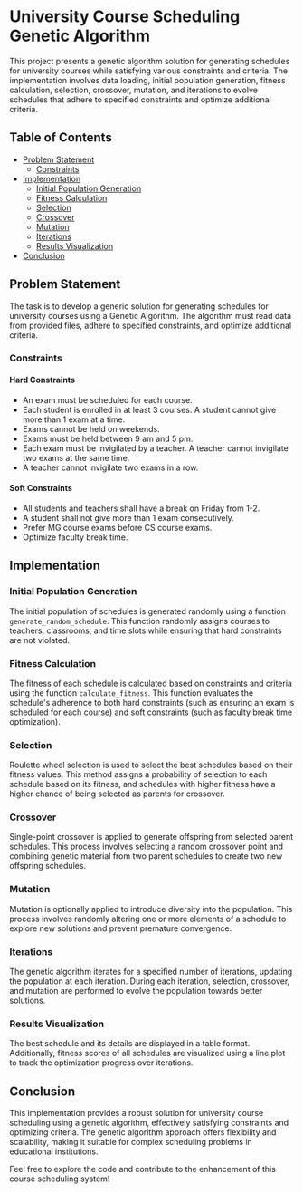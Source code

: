 # University Course Scheduling Genetic Algorithm

This project presents a genetic algorithm solution for generating schedules for university courses while satisfying various constraints and criteria. The implementation involves data loading, initial population generation, fitness calculation, selection, crossover, mutation, and iterations to evolve schedules that adhere to specified constraints and optimize additional criteria.

## Table of Contents
- [Problem Statement](#problem-statement)
    - [Constraints](#constraints)
- [Implementation](#implementation)
    - [Initial Population Generation](#initial-population-generation)
    - [Fitness Calculation](#fitness-calculation)
    - [Selection](#selection)
    - [Crossover](#crossover)
    - [Mutation](#mutation)
    - [Iterations](#iterations)
    - [Results Visualization](#results-visualization)
- [Conclusion](#conclusion)

## Problem Statement

The task is to develop a generic solution for generating schedules for university courses using a Genetic Algorithm. The algorithm must read data from provided files, adhere to specified constraints, and optimize additional criteria.

### Constraints

#### Hard Constraints

- An exam must be scheduled for each course.
- Each student is enrolled in at least 3 courses. A student cannot give more than 1 exam at a time.
- Exams cannot be held on weekends.
- Exams must be held between 9 am and 5 pm.
- Each exam must be invigilated by a teacher. A teacher cannot invigilate two exams at the same time.
- A teacher cannot invigilate two exams in a row.

#### Soft Constraints

- All students and teachers shall have a break on Friday from 1-2.
- A student shall not give more than 1 exam consecutively.
- Prefer MG course exams before CS course exams.
- Optimize faculty break time.

## Implementation

### Initial Population Generation

The initial population of schedules is generated randomly using a function `generate_random_schedule`. This function randomly assigns courses to teachers, classrooms, and time slots while ensuring that hard constraints are not violated.

### Fitness Calculation

The fitness of each schedule is calculated based on constraints and criteria using the function `calculate_fitness`. This function evaluates the schedule's adherence to both hard constraints (such as ensuring an exam is scheduled for each course) and soft constraints (such as faculty break time optimization).

### Selection

Roulette wheel selection is used to select the best schedules based on their fitness values. This method assigns a probability of selection to each schedule based on its fitness, and schedules with higher fitness have a higher chance of being selected as parents for crossover.

### Crossover

Single-point crossover is applied to generate offspring from selected parent schedules. This process involves selecting a random crossover point and combining genetic material from two parent schedules to create two new offspring schedules.

### Mutation

Mutation is optionally applied to introduce diversity into the population. This process involves randomly altering one or more elements of a schedule to explore new solutions and prevent premature convergence.

### Iterations

The genetic algorithm iterates for a specified number of iterations, updating the population at each iteration. During each iteration, selection, crossover, and mutation are performed to evolve the population towards better solutions.

### Results Visualization

The best schedule and its details are displayed in a table format. Additionally, fitness scores of all schedules are visualized using a line plot to track the optimization progress over iterations.

## Conclusion

This implementation provides a robust solution for university course scheduling using a genetic algorithm, effectively satisfying constraints and optimizing criteria. The genetic algorithm approach offers flexibility and scalability, making it suitable for complex scheduling problems in educational institutions.

Feel free to explore the code and contribute to the enhancement of this course scheduling system!
